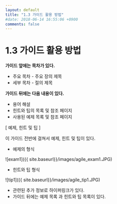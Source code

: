 ```yaml
---
layout: default
title: "1.3 가이드 활용 방법"
#date: 2018-06-14 16:55:06 +0900
comments: false
---
```


1.3 가이드 활용 방법
====================

**가이드 앞에는 목차가 있다.**

  * 주요 목차 - 주요 장의 제목
  * 세부 목차 - 절의 제목

**가이드 뒤에는 다음 내용이 있다.**

  * 용어 해설
  * 힌트와 팁의 목록 및 참조 페이지
  * 사용된 예제 목록 및 참조 페이지

[ 예제, 힌트 및 팁 ]

이 가이드 전반에 걸쳐서 예제, 힌트 및 팁이 있다.

* 예제의 형식

![exam1]({{ site.baseurl}}/images/agile_exam1.JPG)

* 힌트와 팁 형식

![tip1]({{ site.baseurl}}/images/agile_tip1.JPG)

  * 관련된 추가 정보로 하이퍼링크가 있다.
  * 가이드 뒤에는 예제 목록 과 힌트와 팁 목록이 있다.
